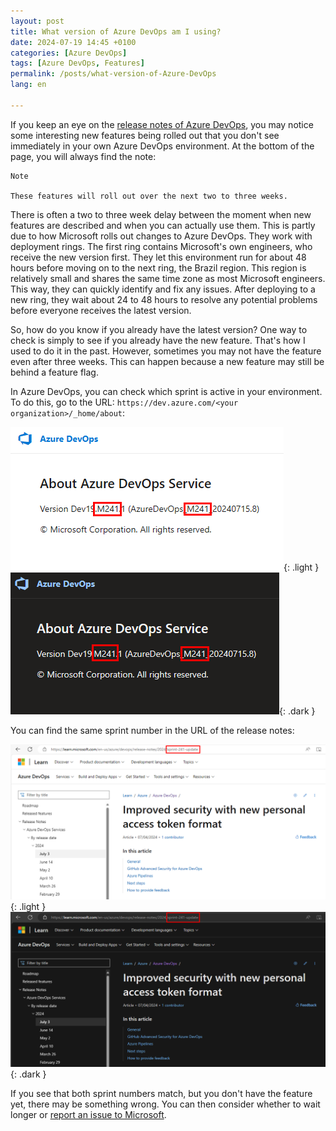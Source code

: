 ```yaml
---
layout: post
title: What version of Azure DevOps am I using?
date: 2024-07-19 14:45 +0100
categories: [Azure DevOps]
tags: [Azure DevOps, Features]
permalink: /posts/what-version-of-Azure-DevOps
lang: en

---
```


If you keep an eye on the [release notes of Azure DevOps](https://aka.ms/azuredevops/releasenotes),
you may notice some interesting new features being rolled out that you don't see
immediately in your own Azure DevOps environment. At the bottom of the page,
you will always find the note:

```plaintext
Note

These features will roll out over the next two to three weeks.

```

There is often a two to three week delay between the moment when new features
are described and when you can actually use them. This is partly due to how
Microsoft rolls out changes to Azure DevOps. They work with deployment rings.
The first ring contains Microsoft's own engineers, who receive the new version
first. They let this environment run for about 48 hours before moving on to the
next ring, the Brazil region. This region is relatively small and shares the
same time zone as most Microsoft engineers. This way, they can quickly identify
and fix any issues. After deploying to a new ring, they wait about 24 to 48 hours
to resolve any potential problems before everyone receives the latest version.

So, how do you know if you already have the latest version? One way to check
is simply to see if you already have the new feature. That's how I used to do
it in the past. However, sometimes you may not have the feature even after three
weeks. This can happen because a new feature may still be behind a feature flag.

In Azure DevOps, you can check which sprint is active in your environment. To
do this, go to the URL: `https://dev.azure.com/<your organization>/_home/about`:

![Azure DevOps active sprint](/assets/img/posts/2024-07-19-azuredevops-version-light.png){: .light }
![Azure DevOps active sprint](/assets/img/posts/2024-07-19-azuredevops-version-dark.png){: .dark }

You can find the same sprint number in the URL of the release notes:

![Azure DevOps sprint url](/assets/img/posts/2024-07-19-azuredevops-version-url-light.png){: .light }
![Azure DevOps sprint url](/assets/img/posts/2024-07-19-azuredevops-version-url-dark.png){: .dark }

If you see that both sprint numbers match, but you don't have the feature yet,
there may be something wrong. You can then consider whether to wait longer or
[report an issue to Microsoft](https://developercommunity.visualstudio.com/AzureDevOps).
